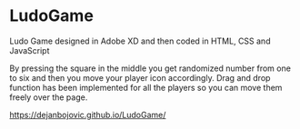 # LudoGame
Ludo Game designed in Adobe XD and then coded in HTML, CSS and JavaScript

By pressing the square in the middle you get randomized number from one to six and then you move your player icon accordingly. Drag and drop function has been implemented for all the players so you can move them freely over the page. 

https://dejanbojovic.github.io/LudoGame/
